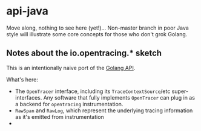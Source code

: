 # api-java

Move along, nothing to see here (yet!)... Non-master branch in poor Java style will illustrate some core concepts for those who don't grok Golang.

## Notes about the io.opentracing.* sketch

This is an intentionally naive port of the [Golang API](https://github.com/opentracing/api-golang).

What's here:
- The `OpenTracer` interface, including its `TraceContextSource`/etc super-interfaces. Any software that fully implements `OpenTracer` can plug in as a backend for `opentracing` instrumentation.
- `RawSpan` and `RawLog`, which represent the underlying tracing information as it's emitted from instrumentation
- 

